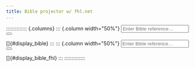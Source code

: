 ```yaml
---
title: Bible projector w/ fhl.net
...
```


<!-- https://stackoverflow.com/a/4033310/5769446 -->
<script type="text/JavaScript">
    function showBible(){
        var xmlHttp = new XMLHttpRequest();
        var ref = document.getElementById("bible-ref").value;
        const url='https://api.esv.org/v3/passage/html/?q=' + ref;
        xmlHttp.open( "GET", url, false ); // false for synchronous request
        xmlHttp.setRequestHeader('Authorization', 'Token 448c252493e8d8edc58a2538f297db52b772963f');
        xmlHttp.send( null );
        display_bible.innerHTML=  JSON.parse(xmlHttp.responseText).passages;
    }
    function showBibleFHL(){
        var xmlHttp = new XMLHttpRequest();
        var ref = document.getElementById("bible-ref-fhl").value;
        const url='https://bible.fhl.net/ajax/qb.php?chineses=' + ref.slice(0, 1) + '&chap=' + ref.slice(1);
        xmlHttp.open( "GET", url, false ); // false for synchronous request
        xmlHttp.send( null );
        display_bible_fhl.innerHTML = xmlHttp.responseText;
    }
</script>

:::::::::::::: {.columns}
::: {.column width="50%"}
<input type="text" placeholder="Enter Bible reference&hellip;" name="search" id="bible-ref">
<button type="button" onclick="showBible()" id="bible-click"><i class="fa fa-search"></i></button>

[]{#display_bible}
:::
::: {.column width="50%"}
<input type="text" placeholder="Enter Bible reference&hellip;" name="search" id="bible-ref-fhl">
<button type="button" onclick="showBibleFHL()" id="bible-click-fhl"><i class="fa fa-search"></i></button>

[]{#display_bible_fhl}
:::
::::::::::::::

<!-- https://www.w3schools.com/howto/howto_js_trigger_button_enter.asp -->
<script type="text/JavaScript">
    var input = document.getElementById("bible-ref");
    input.addEventListener("keyup", function(event) {
            if (event.keyCode === 13) {
            event.preventDefault();
            document.getElementById("bible-click").click();
            }
        }
    );
    var input = document.getElementById("bible-ref-fhl");
    input.addEventListener("keyup", function(event) {
            if (event.keyCode === 13) {
            event.preventDefault();
            document.getElementById("bible-click-fhl").click();
            }
        }
    );
</script>
